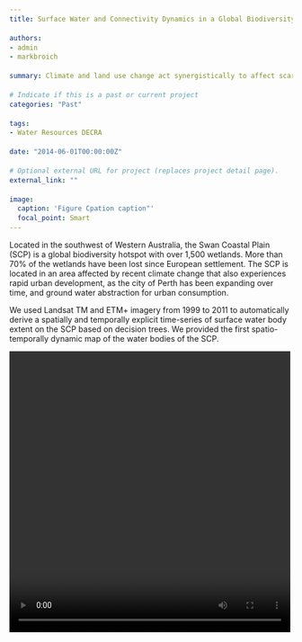 ```yaml
---
title: Surface Water and Connectivity Dynamics in a Global Biodiversity Hotspot

authors:
- admin
- markbroich

summary: Climate and land use change act synergistically to affect scarce water resources, already under enormous pressure in Australia. This cross-disciplinary project aimed to quantify the climate-driven variability and impact of climate and land use change on surface water dynamics and connectivity. This research took a holistic approach integrating remote sensing and climate data, land use science, graph theory, and spatial statistics. The project focused on one of largest dryland basins in the world (the size of the four corner states), Australia’s Murray-Darling Basin (MDB).

# Indicate if this is a past or current project
categories: "Past"

tags:
- Water Resources DECRA

date: "2014-06-01T00:00:00Z"

# Optional external URL for project (replaces project detail page).
external_link: ""

image:
  caption: 'Figure Cpation caption"'
  focal_point: Smart
---
```


Located in the southwest of Western Australia, the Swan Coastal Plain (SCP) is a global biodiversity hotspot with over 1,500 wetlands. More than 70% of the wetlands have been lost since European settlement. The SCP is located in an area affected by recent climate change that also experiences rapid urban development, as the city of Perth has been expanding over time, and ground water abstraction for urban consumption. 
<p></p>
We used Landsat TM and ETM+ imagery from 1999 to 2011 to automatically derive a spatially and temporally explicit time-series of surface water body extent on the SCP based on decision trees. We provided the first spatio-temporally dynamic map of the water bodies of the SCP.
<p></p>
<video width = "500px" height="500px" controls="controls"/>
  <source src="A1_cbrenfr2.mp4" type="video/mp4">
We made the dataset freely available <a href="https://datadryad.org/stash/dataset/doi:10.5061/dryad.50003">here</a>, which was downloaded more than 100 times and was used by government agencies such as the Department of Water and Environmental Regulation of Western Australia (see testimonial below).
<p></p>
“Dr Tulbure's data set has contributed to research and understanding of water 
dynamics in the Vasse-Wonnerup Estuary, Ramsar listed for its importance for 
international migratory birds, Lake Clifton and Loch McNess, as well as in many other 
water bodies. My department now uses her methodology to extend this mapping beyond 
the period covered by her work. In addition, the spatial layers were used to better understand the wetting/drying of the Ramsar listed Lake Clifton in relation to rainfall and the water balance.” 
- Mathematical Modeler at the Department of Water and Environmental Regulation of Western Australia
<p></p>
We further analyzed the number of water bodies in relation to climate variables and showed that the number, mean size, and total area of water bodies experience high seasonal variability with highest numbers in winter and lowest numbers in summer. We published our findings in the ISPRS Journal of Photogrammetry and Remote Sensing, Tulbure and Broich (2013), <a href=https://www.sciencedirect.com/science/article/abs/pii/S0924271613000300>here</a>.
<p></p>
We then used graph theory connectivity analysis, a framework typically used in mathematics, social sciences and engineering and more recently applied to ecological systems, to understand which body of water functioned as a vital “stepping stone” in the network on the SCP, connecting other habitats, and thus having a high potential for conservation. The main innovation of the work was integrating dynamic habitats or network “nodes”—the water bodies we previously mapped with Landsat time-series and decision trees— with the novel graph theory framework. We published this work in Environmental Research Letters (<a href=https://iopscience.iop.org/article/10.1088/1748-9326/9/11/114012>Tulbure et al. 2014</a>). Our work was picked up by several outlets including Environmental Research Web: <a href=https://iopscience.iop.org/article/10.1088/1748-9326/9/11/114012>"Graph theory shows where to conserve"</a> and EurekaAlert, ScienceDaily, and Earth Environment News: <a href=https://www.sciencedaily.com/releases/2015/01/150128093555.htm>"Satellite study identifies water bodies important for biodiversity conservation"</a>.
<p></p>
<img src="fig4.jpg" alt="Image not available">


